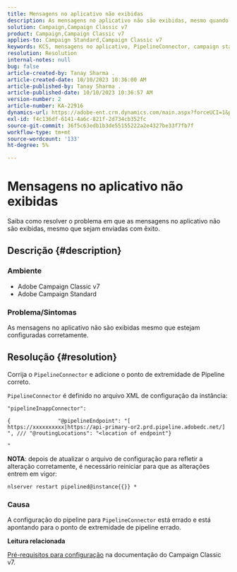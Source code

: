 ```yaml
---
title: Mensagens no aplicativo não exibidas
description: As mensagens no aplicativo não são exibidas, mesmo quando enviadas com êxito.
solution: Campaign,Campaign Classic v7
product: Campaign,Campaign Classic v7
applies-to: Campaign Standard,Campaign Classic v7
keywords: KCS, mensagens no aplicativo, PipelineConnector, campaign standard, campaign classic, não exibido
resolution: Resolution
internal-notes: null
bug: false
article-created-by: Tanay Sharma .
article-created-date: 10/10/2023 10:36:00 AM
article-published-by: Tanay Sharma .
article-published-date: 10/10/2023 10:36:57 AM
version-number: 2
article-number: KA-22916
dynamics-url: https://adobe-ent.crm.dynamics.com/main.aspx?forceUCI=1&pagetype=entityrecord&etn=knowledgearticle&id=e9409bc8-5867-ee11-9ae7-6045bd0063aa
exl-id: f4c136df-6141-4a6c-821f-2d734cb352fc
source-git-commit: 36f5c63edb1b3de55155222a2e4327be33f7fb7f
workflow-type: tm+mt
source-wordcount: '133'
ht-degree: 5%

---
```


# Mensagens no aplicativo não exibidas


Saiba como resolver o problema em que as mensagens no aplicativo não são exibidas, mesmo que sejam enviadas com êxito.

## Descrição {#description}


### Ambiente

- Adobe Campaign Classic v7
- Adobe Campaign Standard




### Problema/Sintomas

As mensagens no aplicativo não são exibidas mesmo que estejam configuradas corretamente.


## Resolução {#resolution}


Corrija o `PipelineConnector` e adicione o ponto de extremidade de Pipeline correto.

`PipelineConnector` é definido no arquivo XML de configuração da instância:




```
"pipelineInappConnector":

{               "@pipelineEndpoint": "[ https://xxxxxxxxxx|https://api-primary-or2.prd.pipeline.adobedc.net/] ", /// "@routingLocations": "<location of endpoint"}

"
```




<b>NOTA</b>: depois de atualizar o arquivo de configuração para refletir a alteração corretamente, é necessário reiniciar para que as alterações entrem em vigor:

`nlserver restart pipelined@instance{{}} *`



### Causa

A configuração do pipeline para `PipelineConnector` está errado e está apontando para o ponto de extremidade de pipeline errado.



<b>Leitura relacionada</b>

[Pré-requisitos para configuração](https://experienceleague.adobe.com/docs/campaign-classic/using/integrating-with-adobe-experience-cloud/experience-triggers/configuring-pipeline.html#prerequisites) na documentação do Campaign Classic v7.
